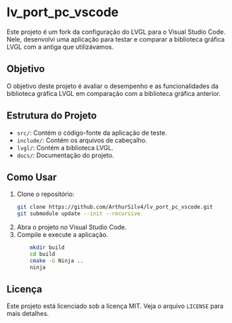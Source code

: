 # lv_port_pc_vscode

Este projeto é um fork da configuração do LVGL para o Visual Studio Code. Nele, desenvolvi uma aplicação para testar e comparar a biblioteca gráfica LVGL com a antiga que utilizávamos.

## Objetivo

O objetivo deste projeto é avaliar o desempenho e as funcionalidades da biblioteca gráfica LVGL em comparação com a biblioteca gráfica anterior.

## Estrutura do Projeto

- `src/`: Contém o código-fonte da aplicação de teste.
- `include/`: Contém os arquivos de cabeçalho.
- `lvgl/`: Contém a biblioteca LVGL.
- `docs/`: Documentação do projeto.

## Como Usar

1. Clone o repositório:
    ```sh
    git clone https://github.com/ArthurSilv4/lv_port_pc_vscode.git
    git submodule update --init --recursive
    ```
2. Abra o projeto no Visual Studio Code.
3. Compile e execute a aplicação.
    ```sh
        mkdir build
        cd build
        cmake -G Ninja ..
        ninja
    ```

## Licença

Este projeto está licenciado sob a licença MIT. Veja o arquivo `LICENSE` para mais detalhes.